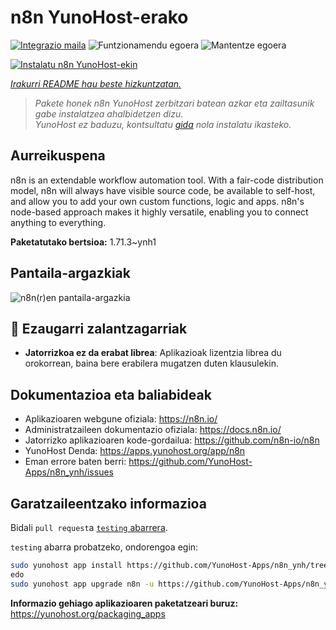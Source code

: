 <!--
Ohart ongi: README hau automatikoki sortu da <https://github.com/YunoHost/apps/tree/master/tools/readme_generator>ri esker
EZ editatu eskuz.
-->

# n8n YunoHost-erako

[![Integrazio maila](https://apps.yunohost.org/badge/integration/n8n)](https://ci-apps.yunohost.org/ci/apps/n8n/)
![Funtzionamendu egoera](https://apps.yunohost.org/badge/state/n8n)
![Mantentze egoera](https://apps.yunohost.org/badge/maintained/n8n)

[![Instalatu n8n YunoHost-ekin](https://install-app.yunohost.org/install-with-yunohost.svg)](https://install-app.yunohost.org/?app=n8n)

*[Irakurri README hau beste hizkuntzatan.](./ALL_README.md)*

> *Pakete honek n8n YunoHost zerbitzari batean azkar eta zailtasunik gabe instalatzea ahalbidetzen dizu.*  
> *YunoHost ez baduzu, kontsultatu [gida](https://yunohost.org/install) nola instalatu ikasteko.*

## Aurreikuspena

n8n is an extendable workflow automation tool. With a fair-code distribution model, n8n will always have visible source code, be available to self-host, and allow you to add your own custom functions, logic and apps. n8n's node-based approach makes it highly versatile, enabling you to connect anything to everything.

**Paketatutako bertsioa:** 1.71.3~ynh1

## Pantaila-argazkiak

![n8n(r)en pantaila-argazkia](./doc/screenshots/n8n-screenshot.png)

## :red_circle: Ezaugarri zalantzagarriak

- **Jatorrizkoa ez da erabat librea**: Aplikazioak lizentzia librea du orokorrean, baina bere erabilera mugatzen duten klausulekin.

## Dokumentazioa eta baliabideak

- Aplikazioaren webgune ofiziala: <https://n8n.io/>
- Administratzaileen dokumentazio ofiziala: <https://docs.n8n.io/>
- Jatorrizko aplikazioaren kode-gordailua: <https://github.com/n8n-io/n8n>
- YunoHost Denda: <https://apps.yunohost.org/app/n8n>
- Eman errore baten berri: <https://github.com/YunoHost-Apps/n8n_ynh/issues>

## Garatzaileentzako informazioa

Bidali `pull request`a [`testing` abarrera](https://github.com/YunoHost-Apps/n8n_ynh/tree/testing).

`testing` abarra probatzeko, ondorengoa egin:

```bash
sudo yunohost app install https://github.com/YunoHost-Apps/n8n_ynh/tree/testing --debug
edo
sudo yunohost app upgrade n8n -u https://github.com/YunoHost-Apps/n8n_ynh/tree/testing --debug
```

**Informazio gehiago aplikazioaren paketatzeari buruz:** <https://yunohost.org/packaging_apps>
